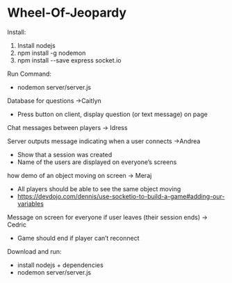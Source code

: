 # Wheel-Of-Jeopardy

Install: 
1. Install nodejs 
2. npm install -g nodemon
3. npm install --save express socket.io

Run Command:  
- nodemon server/server.js


Database for questions ->Caitlyn 
 - Press button on client, display question (or text message) on page 

Chat messages between players -> Idress 

Server outputs message indicating when a user connects ->Andrea 
  - Show that a session was created 
  - Name of the users are displayed on everyone’s screens 
 
how demo of an object moving on screen -> Meraj 
 - All players should be able to see the same object moving  
 - https://devdojo.com/dennis/use-socketio-to-build-a-game#adding-our-variables

Message on screen for everyone if user leaves (their session ends) -> Cedric 
 - Game should end if player can’t reconnect 


Download and run: 
- install nodejs + dependencies 
- nodemon server/server.js
